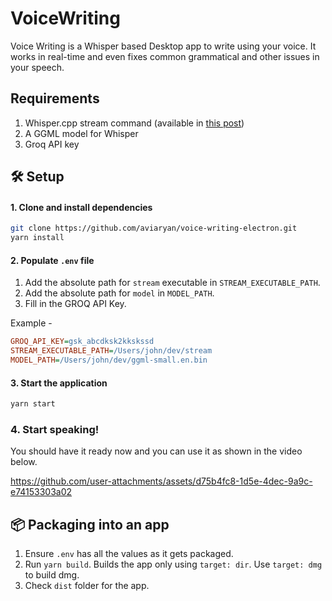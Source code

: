 # VoiceWriting

Voice Writing is a Whisper based Desktop app to write using your voice.
It works in real-time and even fixes common grammatical and other issues in your speech.

## Requirements

1. Whisper.cpp stream command (available in [this post](https://github.com/aviaryan/voice-writing-electron/discussions/4))
2. A GGML model for Whisper
3. Groq API key


## 🛠️ Setup

#### 1. Clone and install dependencies

```sh
git clone https://github.com/aviaryan/voice-writing-electron.git
yarn install
```

#### 2. Populate `.env` file

1. Add the absolute path for `stream` executable in `STREAM_EXECUTABLE_PATH`.
2. Add the absolute path for `model` in `MODEL_PATH`.
3. Fill in the GROQ API Key.

Example -

```ini
GROQ_API_KEY=gsk_abcdksk2kkskssd
STREAM_EXECUTABLE_PATH=/Users/john/dev/stream
MODEL_PATH=/Users/john/dev/ggml-small.en.bin
```

#### 3. Start the application

```sh
yarn start
```

### 4. Start speaking!

You should have it ready now and you can use it as shown in the video below.

https://github.com/user-attachments/assets/d75b4fc8-1d5e-4dec-9a9c-e74153303a02


## 📦 Packaging into an app

1. Ensure `.env` has all the values as it gets packaged.
2. Run `yarn build`. Builds the app only using `target: dir`. Use `target: dmg` to build dmg.
3. Check `dist` folder for the app.
